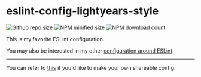 # eslint-config-lightyears-style

[![Github repo size](https://img.shields.io/github/languages/code-size/lightyears1998/eslint-config-lightyears-style)](https://github.com/lightyears1998/eslint-config-lightyears-style)
[![NPM minified size](https://img.shields.io/bundlephobia/min/@lightyears1998/eslint-config-lightyears-style)](https://www.npmjs.com/package/@lightyears1998/eslint-config-lightyears-style)
[![NPM download count](https://img.shields.io/npm/dm/@lightyears1998/eslint-config-lightyears-style)](https://www.npmjs.com/package/@lightyears1998/eslint-config-lightyears-style)

This is my favorite ESLint configuration.

You may also be interested in my other [configuration around ESLint](https://lightyears1998.github.io/notebook/platform/node/eslint/).

---

You can refer to [this](https://eslint.org/docs/developer-guide/shareable-configs) if you'd like to make your own shareable config.
